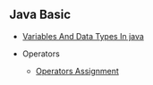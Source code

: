 ## Java Basic

- [Variables And Data Types In java](https://github.com/suardi26/Java-Basic/blob/main/Variables%20And%20Data%20Types%20In%20java/src/com/practice/Main.java)

- Operators

  - [Operators Assignment](https://github.com/suardi26/Java-Basic/blob/main/Operator%20Assignment/src/com/practice/Main.java)
